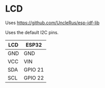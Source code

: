 # LCD

Uses https://github.com/UncleRus/esp-idf-lib

Uses the default I2C pins.


| LCD   | ESP32     |
|-------|-----------|
| GND   | GND       |
| VCC   | VIN       |
| SDA   | GPIO 21   |
| SCL   | GPIO 22   |

